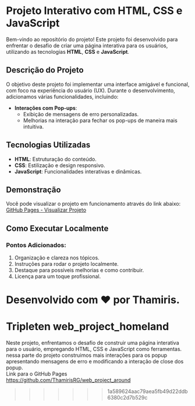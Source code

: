 
# Projeto Interativo com HTML, CSS e JavaScript

Bem-vindo ao repositório do projeto! Este projeto foi desenvolvido para enfrentar o desafio de criar uma página interativa para os usuários, utilizando as tecnologias **HTML**, **CSS** e **JavaScript**.

## Descrição do Projeto

O objetivo deste projeto foi implementar uma interface amigável e funcional, com foco na experiência do usuário (UX). Durante o desenvolvimento, adicionamos várias funcionalidades, incluindo:

- **Interações com Pop-ups**:  
  - Exibição de mensagens de erro personalizadas.  
  - Melhorias na interação para fechar os pop-ups de maneira mais intuitiva.

## Tecnologias Utilizadas

- **HTML**: Estruturação do conteúdo.
- **CSS**: Estilização e design responsivo.
- **JavaScript**: Funcionalidades interativas e dinâmicas.

## Demonstração

Você pode visualizar o projeto em funcionamento através do link abaixo:  
[GitHub Pages - Visualizar Projeto](https://thamirisrg.github.io/web_project_around/)

## Como Executar Localmente


### Pontos Adicionados:
1. Organização e clareza nos tópicos.
2. Instruções para rodar o projeto localmente.
3. Destaque para possíveis melhorias e como contribuir.
4. Licença para um toque profissional.

Desenvolvido com ❤️ por Thamiris.
=======
# Tripleten web_project_homeland
Neste projeto, enfrentamos o desafio de construir uma página interativa para o usuário, empregando HTML, CSS e JavaScript como ferramentas.
nessa parte do projeto construimos mais interações para os popup apresentando mensagens de erro e modificando a interação de close dos popup.
<br>
Link para o GitHub Pages https://github.com/ThamirisRG/web_project_around
>>>>>>> 1a589624aac79aea5fb49d22ddb6380c2d7b529c
